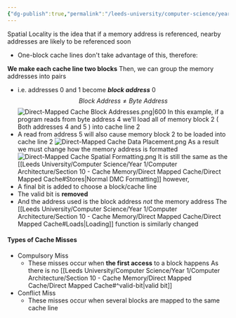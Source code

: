 ```yaml
---
{"dg-publish":true,"permalink":"/leeds-university/computer-science/year-1/computer-architecture/section-10-cache-memory/direct-mapped-cache/dmc-spatial-locality/"}
---
```


Spatial Locality is the idea that if a memory address is referenced, nearby addresses are likely to be referenced soon
- One-block cache lines don't take advantage of this, therefore:

**We make each cache line two blocks**
Then, we can group the memory addresses into pairs
- i.e. addresses 0 and 1 become ***block address*** 0
$$
Block\ Address \neq Byte\ Address
$$
![Direct-Mapped Cache Block Addresses.png|600](/img/user/Leeds%20University/Computer%20Science/Year%201/Computer%20Architecture/Section%2010%20-%20Cache%20Memory/Images/Direct-Mapped%20Cache%20Block%20Addresses.png)
In this example, if a program reads from byte address $4$ we'll load all of memory block $2$ ( Both addresses $4$ and $5$ ) into cache line $2$
- A read from address $5$ will also cause memory block $2$ to be loaded into cache line $2$
![Direct-Mapped Cache Data Placement.png](/img/user/Leeds%20University/Computer%20Science/Year%201/Computer%20Architecture/Section%2010%20-%20Cache%20Memory/Images/Direct-Mapped%20Cache%20Data%20Placement.png)
As a result we must change how the memory address is formatted
![Direct-Mapped Cache Spatial Formatting.png](/img/user/Leeds%20University/Computer%20Science/Year%201/Computer%20Architecture/Section%2010%20-%20Cache%20Memory/Images/Direct-Mapped%20Cache%20Spatial%20Formatting.png)
It is still the same as the [[Leeds University/Computer Science/Year 1/Computer Architecture/Section 10 - Cache Memory/Direct Mapped Cache/Direct Mapped Cache#Stores\|Normal DMC Formatting]] however,
- A final bit is added to choose a block/cache line
- The valid bit is **removed**
- And the address used is the block address *not* the memory address
The [[Leeds University/Computer Science/Year 1/Computer Architecture/Section 10 - Cache Memory/Direct Mapped Cache/Direct Mapped Cache#Loads\|Loading]] function is similarly changed
#### Types of Cache Misses
- Compulsory Miss
	- These misses occur when **the first access** to a block happens
	  As there is no [[Leeds University/Computer Science/Year 1/Computer Architecture/Section 10 - Cache Memory/Direct Mapped Cache/Direct Mapped Cache#^valid-bit\|valid bit]]
- Conflict Miss
	- These misses occur when several blocks are mapped to the same cache line
